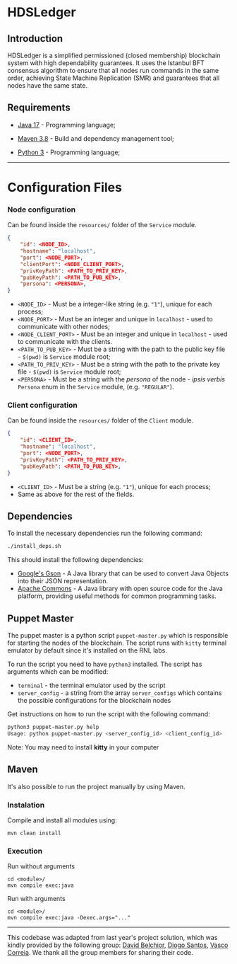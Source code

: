 # HDSLedger

## Introduction

HDSLedger is a simplified permissioned (closed membership) blockchain system with high dependability
guarantees. It uses the Istanbul BFT consensus algorithm to ensure that all nodes run commands
in the same order, achieving State Machine Replication (SMR) and guarantees that all nodes
have the same state.

## Requirements

- [Java 17](https://www.oracle.com/java/technologies/javase-jdk17-downloads.html) - Programming language;

- [Maven 3.8](https://maven.apache.org/) - Build and dependency management tool;

- [Python 3](https://www.python.org/downloads/) - Programming language;

---

# Configuration Files

### Node configuration

Can be found inside the `resources/` folder of the `Service` module.

```json
{
    "id": <NODE_ID>,
    "hostname": "localhost",
    "port": <NODE_PORT>,
    "clientPort": <NODE_CLIENT_PORT>,
    "privKeyPath": <PATH_TO_PRIV_KEY>,
    "pubKeyPath": <PATH_TO_PUB_KEY>,
    "persona": <PERSONA>,
}
```

- `<NODE_ID>` - Must be a integer-like string (e.g. `"1"`), unique for each process;
- `<NODE_PORT>` - Must be an integer and unique in `localhost` - used to communicate with other nodes;
- `<NODE_CLIENT_PORT>` - Must be an integer and unique in `localhost` - used to communicate with the clients.
- `<PATH_TO_PUB_KEY>` - Must be a string with the path to the public key file - `$(pwd)` is `Service` module root;
- `<PATH_TO_PRIV_KEY>` - Must be a string with the path to the private key file - `$(pwd)` is `Service` module root;
- `<PERSONA>` - Must be a string with the _persona_ of the node - _ipsis verbis_ `Persona` enum in the `Service` module, (e.g. `"REGULAR"`).

### Client configuration

Can be found inside the `resources/` folder of the `Client` module.

```json
{
    "id": <CLIENT_ID>,
    "hostname": "localhost",
    "port": <NODE_PORT>,
    "privKeyPath": <PATH_TO_PRIV_KEY>,
    "pubKeyPath": <PATH_TO_PUB_KEY>,
}
```

- `<CLIENT_ID>` - Must be a string (e.g. `"1"`), unique for each process;
- Same as above for the rest of the fields.

## Dependencies

To install the necessary dependencies run the following command:

```bash
./install_deps.sh
```

This should install the following dependencies:

- [Google's Gson](https://github.com/google/gson) - A Java library that can be used to convert Java Objects into their JSON representation.
- [Apache Commons](https://commons.apache.org/) - A Java library with open source code for the Java platform, providing useful methods for common programming tasks.


## Puppet Master

The puppet master is a python script `puppet-master.py` which is responsible for starting the nodes
of the blockchain.
The script runs with `kitty` terminal emulator by default since it's installed on the RNL labs.

To run the script you need to have `python3` installed.
The script has arguments which can be modified:

- `terminal` - the terminal emulator used by the script
- `server_config` - a string from the array `server_configs` which contains the possible configurations for the blockchain nodes

Get instructions on how to run the script with the following command:

```bash
python3 puppet-master.py help
Usage: python puppet-master.py <server_config_id> <client_config_id>
```
Note: You may need to install **kitty** in your computer

## Maven

It's also possible to run the project manually by using Maven.

### Instalation

Compile and install all modules using:

```
mvn clean install
```

### Execution

Run without arguments

```
cd <module>/
mvn compile exec:java
```

Run with arguments

```
cd <module>/
mvn compile exec:java -Dexec.args="..."
```
---
This codebase was adapted from last year's project solution, which was kindly provided by the following group: [David Belchior](https://github.com/DavidAkaFunky), [Diogo Santos](https://github.com/DiogoSantoss), [Vasco Correia](https://github.com/Vaascoo). We thank all the group members for sharing their code.

